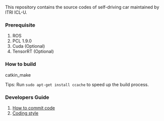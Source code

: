 This repository contains the source codes of self-driving car maintained by ITRI ICL-U.

### Prerequisite

1. ROS
1. PCL 1.9.0
1. Cuda (Optional)
1. TensorRT (Optional)

### How to build

catkin_make

Tips: Run ```sudo apt-get install ccache``` to speed up the build process.

### Developers Guide

1. [How to commit code](docs/commit_code.md)
1. [Coding style](docs/coding_style.md)
